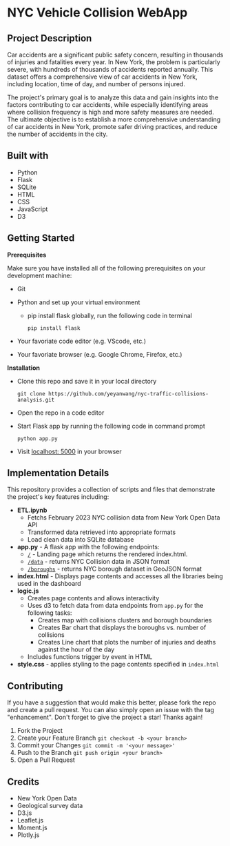# NYC Vehicle Collision WebApp

## Project Description 

Car accidents are a significant public safety concern, resulting in thousands of injuries and fatalities every year. In New York, the problem is particularly severe, with hundreds of thousands of accidents reported annually. This dataset offers a comprehensive view of car accidents in New York, including location, time of day, and number of persons injured.

The project's primary goal is to analyze this data and gain insights into the factors contributing to car accidents, while especially identifying areas where collision frequency is high and more safety measures are needed. The ultimate objective is to establish a more comprehensive understanding of car accidents in New York, promote safer driving practices, and reduce the number of accidents in the city.

## Built with
- Python
- Flask
- SQLite
- HTML
- CSS
- JavaScript
- D3

## Getting Started
**Prerequisites**

Make sure you have installed all of the following prerequisites on your development machine:
- Git 
- Python and set up your virtual environment 
    - pip install flask globally, run the following code in terminal
    
        `pip install flask `
        
- Your favoriate code editor (e.g. VScode, etc.)
- Your favoriate browser (e.g. Google Chrome, Firefox, etc.)


**Installation**
- Clone this repo and save it in your local directory 

    `git clone https://github.com/yeyanwang/nyc-traffic-collisions-analysis.git`

- Open the repo in a code editor 
- Start Flask app by running the following code in command prompt

    `python app.py`
    
- Visit [localhost: 5000](http://localhost:5000/) in your browser


## Implementation Details
This repository provides a collection of scripts and files that demonstrate the project's key features including:

- **ETL.ipynb** 
    - Fetchs February 2023 NYC collision data from New York Open Data API
    - Transformed data retrieved into appropriate formats
    - Load clean data into SQLite database
- **app.py** - A flask app with the following endpoints: 
    - [`/`](http://localhost:5000/)  - Landing page which returns the rendered index.html.
    - [`/data`](http://127.0.0.1:5000/data) - returns NYC Collision data in JSON format
    - [`/boroughs`](http://127.0.0.1:5000/boroughs) - returns NYC borough dataset in GeoJSON format
- **index.html** - Displays page contents and accesses all the libraries being used in the dashboard
- **logic.js** 
    - Creates page contents and allows interactivity
    - Uses d3 to fetch data from data endpoints from `app.py` for the following tasks:
        - Creates map with collisions clusters and borough boundaries
        - Creates Bar chart that displays the boroughs vs. number of collisions
        - Creates Line chart that plots the number of injuries and deaths against the hour of the day
    - Includes functions trigger by event in HTML
- **style.css** - applies styling to the page contents specified in `index.html`

## Contributing 
If you have a suggestion that would make this better, please fork the repo and create a pull request. You can also simply open an issue with the tag "enhancement". Don't forget to give the project a star! Thanks again!

1. Fork the Project
2. Create your Feature Branch `git checkout -b <your branch>`
3. Commit your Changes `git commit -m '<your message>'`
4. Push to the Branch `git push origin <your branch>`
5. Open a Pull Request

## Credits
- New York Open Data 
- Geological survey data
- D3.js 
- Leaflet.js
- Moment.js
- Plotly.js
